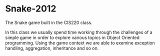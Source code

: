 Snake-2012
==========

The Snake game built in the CIS220 class. 

In this class we usually spend time working through the challenges of a simple game in order to explore various topics in Object Oriented programming.
Using the game context we are able to exemine exception handling, aggregation, inheritance and so on.
